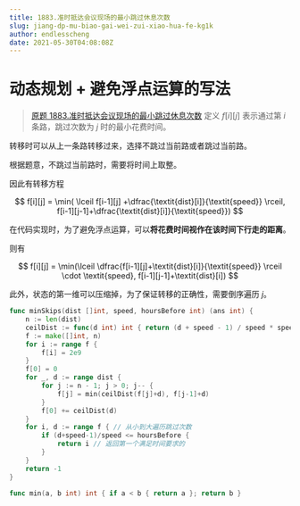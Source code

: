 ```yaml
---
title: 1883.准时抵达会议现场的最小跳过休息次数
slug: jiang-dp-mu-biao-gai-wei-zui-xiao-hua-fe-kg1k
author: endlesscheng
date: 2021-05-30T04:08:08Z
---
```

# 动态规划 + 避免浮点运算的写法
 
> [原题 1883.准时抵达会议现场的最小跳过休息次数](https://leetcode.cn/problems/minimum-skips-to-arrive-at-meeting-on-time)
定义 $f[i][j]$ 表示通过第 $i$ 条路，跳过次数为 $j$ 时的最小花费时间。

转移时可以从上一条路转移过来，选择不跳过当前路或者跳过当前路。

根据题意，不跳过当前路时，需要将时间上取整。

因此有转移方程

$$
f[i][j] = \min( \lceil f[i-1][j] +\dfrac{\textit{dist}[i]}{\textit{speed}} \rceil, f[i-1][j-1]+\dfrac{\textit{dist}[i]}{\textit{speed}})
$$

在代码实现时，为了避免浮点运算，可以**将花费时间视作在该时间下行走的距离**。

则有

$$
f[i][j] = \min(\lceil \dfrac{f[i-1][j]+\textit{dist}[i]}{\textit{speed}} \rceil \cdot \textit{speed}, f[i-1][j-1]+\textit{dist}[i])
$$

此外，状态的第一维可以压缩掉，为了保证转移的正确性，需要倒序遍历 $j$。

```go
func minSkips(dist []int, speed, hoursBefore int) (ans int) {
	n := len(dist)
	ceilDist := func(d int) int { return (d + speed - 1) / speed * speed }
	f := make([]int, n)
	for i := range f {
		f[i] = 2e9
	}
	f[0] = 0
	for _, d := range dist {
		for j := n - 1; j > 0; j-- {
			f[j] = min(ceilDist(f[j]+d), f[j-1]+d)
		}
		f[0] += ceilDist(d)
	}
	for i, d := range f { // 从小到大遍历跳过次数
		if (d+speed-1)/speed <= hoursBefore { 
			return i // 返回第一个满足时间要求的
		}
	}
	return -1
}

func min(a, b int) int { if a < b { return a }; return b }
```
